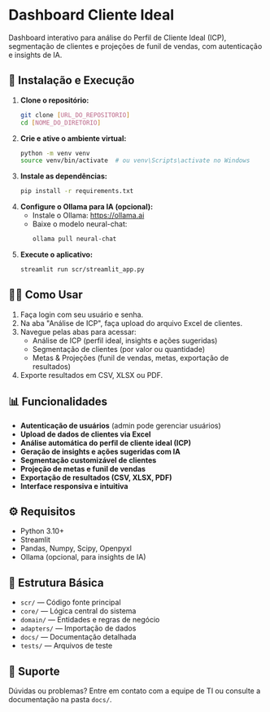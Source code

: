 # Dashboard Cliente Ideal

Dashboard interativo para análise do Perfil de Cliente Ideal (ICP), segmentação de clientes e projeções de funil de vendas, com autenticação e insights de IA.

## 🚀 Instalação e Execução

1. **Clone o repositório:**
   ```bash
   git clone [URL_DO_REPOSITORIO]
   cd [NOME_DO_DIRETORIO]
   ```
2. **Crie e ative o ambiente virtual:**
   ```bash
   python -m venv venv
   source venv/bin/activate  # ou venv\Scripts\activate no Windows
   ```
3. **Instale as dependências:**
   ```bash
   pip install -r requirements.txt
   ```
4. **Configure o Ollama para IA (opcional):**
   - Instale o Ollama: https://ollama.ai
   - Baixe o modelo neural-chat:
     ```bash
     ollama pull neural-chat
     ```
5. **Execute o aplicativo:**
   ```bash
   streamlit run scr/streamlit_app.py
   ```

## 🧑‍💻 Como Usar

1. Faça login com seu usuário e senha.
2. Na aba "Análise de ICP", faça upload do arquivo Excel de clientes.
3. Navegue pelas abas para acessar:
   - Análise de ICP (perfil ideal, insights e ações sugeridas)
   - Segmentação de clientes (por valor ou quantidade)
   - Metas & Projeções (funil de vendas, metas, exportação de resultados)
4. Exporte resultados em CSV, XLSX ou PDF.

## 📊 Funcionalidades

- **Autenticação de usuários** (admin pode gerenciar usuários)
- **Upload de dados de clientes via Excel**
- **Análise automática do perfil de cliente ideal (ICP)**
- **Geração de insights e ações sugeridas com IA**
- **Segmentação customizável de clientes**
- **Projeção de metas e funil de vendas**
- **Exportação de resultados (CSV, XLSX, PDF)**
- **Interface responsiva e intuitiva**

## ⚙️ Requisitos

- Python 3.10+
- Streamlit
- Pandas, Numpy, Scipy, Openpyxl
- Ollama (opcional, para insights de IA)

## 📁 Estrutura Básica

- `scr/` — Código fonte principal
- `core/` — Lógica central do sistema
- `domain/` — Entidades e regras de negócio
- `adapters/` — Importação de dados
- `docs/` — Documentação detalhada
- `tests/` — Arquivos de teste

## 📝 Suporte

Dúvidas ou problemas? Entre em contato com a equipe de TI ou consulte a documentação na pasta `docs/`.